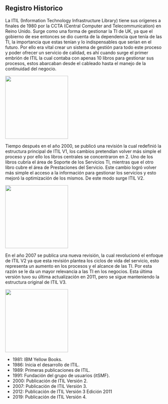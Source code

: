 ## Registro Historico 

La ITIL (Information Technology Infrastructure Library) tiene sus orígenes a finales de 1980 por la CCTA (Central Computer and Telecommunication) en Reino Unido. Surge como una forma de gestionar la TI de UK, ya que el gobierno de ese entonces se dio cuenta de la dependencia que tenía de las TI, la importancia que estas tenían y lo indispensables que serían en el futuro. Por ello era vital crear un sistema de gestión para todo este proceso y poder ofrecer un servicio de calidad, es ahí cuando surge el primer embrión de ITIL la cual contaba con apenas 10 libros para gestionar sus procesos, estos abarcaban desde el cableado hasta el manejo de la continuidad del negocio.

<img src="https://www.abbreviations.com/images/46205_CCTA.png" width="200" height="200" />

Tiempo después en el año 2000, se publicó una revisión la cual redefinió la estructura principal de ITIL V1, los cambios pretendían volver más simple el proceso y por ello los libros centrales se concentraron en 2. Uno de los libros cubría el área de Soporte de los Servicios TI, mientras que el otro libro cubre el área de Prestaciones del Servicio. Este cambio logró volver más simple el acceso a la información para gestionar los servicios y esto mejoró la optimización de los mismos. De este modo surge ITIL V2.

<img src="http://3.bp.blogspot.com/-ei27WIeJZco/VOUCFOEOxHI/AAAAAAAADoQ/Tq3BDzuy0zg/s1600/Grafico-ITIL-Espanol.jpg" width="200" height="200" />

En el año 2007 se publica una nueva revisión, la cual revolucionó el enfoque de ITIL V2 ya que esta revisión plantea los ciclos de vida del servicio, esto representa un aumento en los procesos y el alcance de las TI. Por esta razón se le da un mayor relevancia a las TI en los negocios. Esta última versión tuvo su última actualización en 2011, pero se sigue manteniendo la estructura original de ITIL V3.

<img src="https://wiki.es.it-processmaps.com/images/c/c0/Wiki-itil-v3.jpg" width="200" height="200" />

- 1981: IBM Yellow Books.
- 1986: Inicia el desarrollo de ITIL.
- 1989: Primeras publicaciones de ITIL.
- 1991: Fundación del grupo de usuarios (itSMF).
- 2000: Publicación de ITIL Versión 2.
- 2007: Publicación de ITIL Versión 3.
- 2012: Publicación de ITIL Versión 3 Edición 2011
- 2019: Publicación de ITIL Versión 4.
